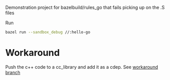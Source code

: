 Demonstration project for bazelbuild/rules_go that fails picking up on the .S files

Run

```bash
bazel run --sandbox_debug //:hello-go
```

# Workaround
Push the c++ code to a cc_library and add it as a cdep. See [workaround branch](https://github.com/tals/bazel-rulesgo-broken-asm-repro/tree/workaround)